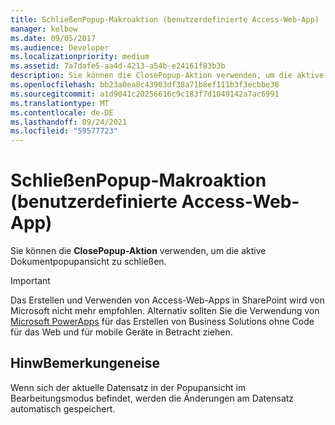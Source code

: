 ```yaml
---
title: SchließenPopup-Makroaktion (benutzerdefinierte Access-Web-App)
manager: kelbow
ms.date: 09/05/2017
ms.audience: Developer
ms.localizationpriority: medium
ms.assetid: 7a7dafe5-aa4d-4213-a54b-e24161f83b3b
description: Sie können die ClosePopup-Aktion verwenden, um die aktive Dokumentpopupansicht zu schließen.
ms.openlocfilehash: bb23a0ea8c43903df38a71b8ef111b3f3ecbbe38
ms.sourcegitcommit: a1d9041c20256616c9c183f7d1049142a7ac6991
ms.translationtype: MT
ms.contentlocale: de-DE
ms.lasthandoff: 09/24/2021
ms.locfileid: "59577723"
---
```

# <a name="closepopup-macro-action-access-custom-web-app"></a>SchließenPopup-Makroaktion (benutzerdefinierte Access-Web-App)

Sie können die **ClosePopup-Aktion** verwenden, um die aktive Dokumentpopupansicht zu schließen. 
  
> [!IMPORTANT]
> Das Erstellen und Verwenden von Access-Web-Apps in SharePoint wird von Microsoft nicht mehr empfohlen. Alternativ sollten Sie die Verwendung von [Microsoft PowerApps](https://powerapps.microsoft.com/en-us/) für das Erstellen von Business Solutions ohne Code für das Web und für mobile Geräte in Betracht ziehen. 
  
## <a name="remarks"></a>HinwBemerkungeneise

Wenn sich der aktuelle Datensatz in der Popupansicht im Bearbeitungsmodus befindet, werden die Änderungen am Datensatz automatisch gespeichert.
  

